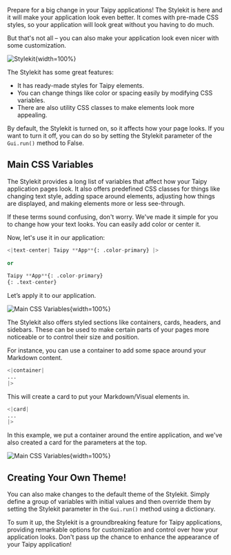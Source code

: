 
Prepare for a big change in your Taipy applications! 
The Stylekit is here and it will make your application look even better. 
It comes with pre-made CSS styles, so your application will look great without you having to do much.

But that's not all – you can also make your application look even nicer with some customization.

![Stylekit](css_style_kit.png){width=100%}

The Stylekit has some great features:

- It has ready-made styles for Taipy elements.
- You can change things like color or spacing easily by modifying CSS variables.
- There are also utility CSS classes to make elements look more appealing.

By default, the Stylekit is turned on, so it affects how your page looks. 
If you want to turn it off, you can do so by setting the Stylekit parameter of the `Gui.run()` method to False.

## Main CSS Variables

The Stylekit provides a long list of variables that affect how your Taipy application pages look. 
It also offers predefined CSS classes for things like changing text style, 
adding space around elements, adjusting how things are displayed, 
and making elements more or less see-through.

If these terms sound confusing, don't worry. We've made it simple for you to change how your text looks. 
You can easily add color or center it.

Now, let's use it in our application:

```python
<|text-center| Taipy **App**{: .color-primary} |>
 
or
 
Taipy **App**{: .color-primary}
{: .text-center}
```

Let’s apply it to our application.

![Main CSS Variables](css_style_kit_2.png){width=100%}

The Stylekit also offers styled sections like containers, cards, headers, and sidebars. 
These can be used to make certain parts of your pages more noticeable or to control their size and position.

For instance, you can use a container to add some space around your Markdown content.

```python
<|container|
...
|>
```

This will create a card to put your Markdown/Visual elements in.

```python
<|card|
...
|>
```

In this example, we put a container around the entire application, 
and we've also created a card for the parameters at the top.

![Main CSS Variables](css_style_kit_3.png){width=100%}

## Creating Your Own Theme!

You can also make changes to the default theme of the Stylekit. 
Simply define a group of variables with initial values and then override them 
by setting the Stylekit parameter in the `Gui.run()` method using a dictionary.

To sum it up, the Stylekit is a groundbreaking feature for Taipy applications, 
providing remarkable options for customization and control over how your application looks. 
Don't pass up the chance to enhance the appearance of your Taipy application!
